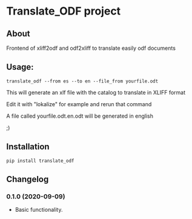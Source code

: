 # Translate_ODF project

## About

Frontend of xliff2odf and odf2xliff to translate easily odf documents

## Usage:

`translate_odf --from es --to en --file_from yourfile.odt`

This will generate an xlf file with the catalog to translate in XLIFF format

Edit it with "lokalize" for example and rerun that command

A file called yourfile.odt.en.odt will be generated in english

;)

## Installation

`pip install translate_odf`

## Changelog

### 0.1.0 (2020-09-09)

- Basic functionality.
